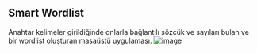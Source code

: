 ## Smart Wordlist
Anahtar kelimeler girildiğinde onlarla bağlantılı sözcük ve sayıları bulan ve bir wordlist oluşturan masaüstü uygulaması.
![image](https://github.com/friea/smart_wordlist/assets/48139735/ec36abc0-eaa1-42aa-8f15-b2241625c9df)
